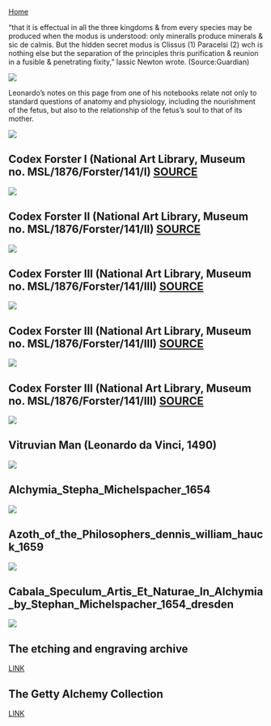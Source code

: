 <!-- C:\Users\razer\Desktop\walkerrh.github.io\SCROLLS_FOLDER\ESOTERIC\luminaries_foresight.md -->





[Home](/index.html)

“that it is effectual in all the three kingdoms & from every species may be produced when the modus is understood: only mineralls produce minerals & sic de calmis. But the hidden secret modus is Clissus (1) Paracelsi (2) wch is nothing else but the separation of the principles thris purification & reunion in a fusible & penetrating fixity,” Iassic Newton wrote. (Source:Guardian)

![](/assets/luminaries_foresight/326356666-66d7dbfb-05f9-4efc-a3d6-47d8412df891.png)

Leonardo’s notes on this page from one of his notebooks relate not only to standard questions of anatomy and physiology, including the nourishment of the fetus, but also to the relationship of the fetus’s soul to that of its mother.

![](/assets/luminaries_foresight/326359446-214584ae-28a9-48fd-b0f4-94c8149f2754.png)

## Codex Forster I (National Art Library, Museum no. MSL/1876/Forster/141/I) [SOURCE](https://www.vam.ac.uk/articles/explore-leonardo-da-vinci-codex-forster-i#?c=&m=&s=0&cv=41&xywh=-1%2C-15%2C3004%2C2020)

![](/assets/luminaries_foresight/326362792-fc1faaf5-8d7e-4bb7-9dfe-b0a4a88c4511.png)

## Codex Forster II (National Art Library, Museum no. MSL/1876/Forster/141/II) [SOURCE](https://www.vam.ac.uk/articles/explore-leonardo-da-vincis-notebook-codex-forster-ii#?c=&m=&s=&cv=259&xywh=-1%2C-45%2C9845%2C6621)

![](/assets/luminaries_foresight/326363959-effc6d19-9457-4f29-84e4-1a23f2a4e203.png)

## Codex Forster III (National Art Library, Museum no. MSL/1876/Forster/141/III) [SOURCE](https://www.vam.ac.uk/articles/explore-leonardo-da-vincis-notebooks-codex-forster-iii#?c=&m=&s=&cv=71&xywh=-234%2C-1%2C10060%2C6765)

![](/assets/luminaries_foresight/326364672-11349141-e3d6-45a5-be36-8577e5d9cde8.png)

## Codex Forster III (National Art Library, Museum no. MSL/1876/Forster/141/III) [SOURCE](https://www.vam.ac.uk/articles/explore-leonardo-da-vincis-notebooks-codex-forster-iii#?c=&m=&s=&cv=127&xywh=-234%2C-1%2C10060%2C6765)

![](/assets/luminaries_foresight/326365269-b4724033-e161-4c1b-abb1-9cf1c537014d.png)

## Codex Forster III (National Art Library, Museum no. MSL/1876/Forster/141/III) [SOURCE](https://www.vam.ac.uk/articles/explore-leonardo-da-vincis-notebooks-codex-forster-iii#?c=&m=&s=&cv=127&xywh=-234%2C-1%2C10060%2C6765)

![](/assets/luminaries_foresight/326365915-cec42497-3cb9-4277-ad64-38b39353e339.png)

## Vitruvian Man (Leonardo da Vinci, 1490) 

![](/assets/luminaries_foresight/331759714-122fdd26-d5f4-45b1-97c7-175003d109bd.png)

## Alchymia_Stepha_Michelspacher_1654

![](/assets/luminaries_foresight/Alchymia_Stepha_Michelspacher_1654.png)

## Azoth_of_the_Philosophers_dennis_william_hauck_1659

![](/assets/luminaries_foresight/Azoth_of_the_Philosophers_dennis_william_hauck_1659.png)

## Cabala_Speculum_Artis_Et_Naturae_In_Alchymia_by_Stephan_Michelspacher_1654_dresden

![](/assets/luminaries_foresight/Cabala_Speculum_Artis_Et_Naturae_In_Alchymia_by_Stephan_Michelspacher_1654_dresden.png)

## The etching and engraving archive

[LINK](https://www.johncoulthart.com/feuilleton/themed-archive-pages/the-etching-and-engraving-archive/)

## The Getty Alchemy Collection

[LINK](https://archive.org/details/gettyalchemy)

